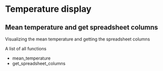 # Temperature display
## Mean temperature and get spreadsheet columns

Visualizing the mean temperature and getting the spreadsheet columns

A list of all functions
- mean_temperature
- get_spreadsheet_columns
